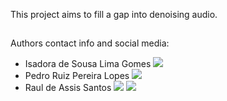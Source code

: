 This project aims to fill a gap into denoising audio.

##
Authors contact info and social media:

- Isadora de Sousa Lima Gomes   <a href="https://www.linkedin.com/in/isadora-de-souza-lima-gomes-65aba6257" target="_blank"> <img src="https://img.shields.io/badge/LinkedIn-0077B5?style=for-the-badge&logo=linkedin&logoColor=white"></a> 
- Pedro Ruiz Pereira Lopes     <a href="https://br.linkedin.com/in/pedro-ruiz-pereira-lopes" target="_blank"> <img src="https://img.shields.io/badge/LinkedIn-0077B5?style=for-the-badge&logo=linkedin&logoColor=white"></a> 
- Raul de Assis Santos         <a href="https://br.linkedin.com/in/raul-santos-a53953272" target="_blank"> <img src="https://img.shields.io/badge/LinkedIn-0077B5?style=for-the-badge&logo=linkedin&logoColor=white"></a> <a href="mailto:raulsantos13@usp.br" target="_blanck"> <img src="https://img.shields.io/badge/Gmail-D14836?style=for-the-badge&logo=gmail&logoColor=white">

##
